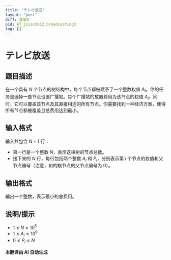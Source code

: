 ```yaml
---
title: "テレビ放送"
layout: "post"
diff: 难度0
pid: AT_joisc2012_broadcasting3
tag: []
---
```


# テレビ放送

## 题目描述

在一个具有 $N$ 个节点的树结构中，每个节点都被赋予了一个整数权值 $A_i$。你的任务是选择一些节点设置广播站。每个广播站的放置费用为该节点的权值 $A_i$，同时，它可以覆盖该节点及其直接相连的所有节点。你需要找到一种经济方案，使得所有节点都被覆盖且总费用达到最小。

## 输入格式

输入共包含 $N + 1$ 行：
- 第一行是一个整数 $N$，表示这棵树的节点总数。
- 接下来的 $N$ 行，每行包括两个整数 $A_i$ 和 $P_i$，分别表示第 $i$ 个节点的权值和父节点编号（注意，树的根节点的父节点编号为 $0$）。

## 输出格式

输出一个整数，表示最小的总费用。

## 说明/提示

- $1 \le N \le 10^5$
- $1 \le A_i \le 10^9$
- $0 \le P_i \le N$

 **本翻译由 AI 自动生成**

